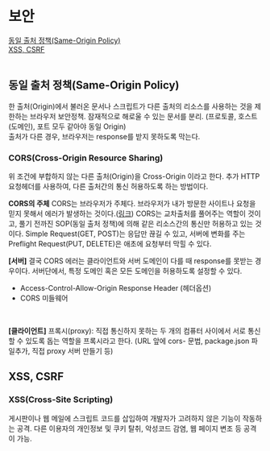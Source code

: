 # 보안
[동일 출처 정책(Same-Origin Policy)](#동일-출처-정책(Same-\-Origin-Policy))<br />
[XSS, CSRF](#XSS,-CSRF)<br />
<br />

## 동일 출처 정책(Same-Origin Policy)
한 출처(Origin)에서 불러온 문서나 스크립트가 다른 출처의 리소스를 사용하는 것을 제한하는 브라우저 보안정책. 잠재적으로 해로울 수 있는 문서를 분리. (프로토콜, 호스트(도메인), 포트 모두 같아야 동일 Origin)<br />
출처가 다른 경우, 브라우저는 response를 받지 못하도록 막는다.

### CORS(Cross-Origin Resource Sharing)
위 조건에 부합하지 않는 다른 출처(Origin)을 Cross-Origin 이라고 한다. 추가 HTTP 요청헤더를 사용하여, 다른 출처간의 통신 허용하도록 하는 방법이다.

**CORS의 주체**
CORS는 브라우저가 주체다. 브라우저가 내가 방문한 사이트나 요청을 믿지 못해서 에러가 발생하는 것이다.([링크](https://dev-coderkim.tistory.com/59))
CORS는 교차출처를 풀어주는 역할이 것이고, 풀기 전까진 SOP(동일 출처 정책)에 의해 같은 리소스간의 통신만 허용하고 있는 것이다.
Simple Request(GET, POST)는 응답만 끊길 수 있고, 서버에 변화를 주는 Preflight Request(PUT, DELETE)은 애초에 요청부터 막힐 수 있다.

**[서버]**
결국 CORS 에러는 클라이언트와 서버 도메인이 다를 때 response를 못받는 경우이다. 서버단에서, 특정 도메인 혹은 모든 도메인을 허용하도록 설정할 수 있다.
- Access-Control-Allow-Origin Response Header (헤더옵션)
- CORS 미들웨어
<br />

**[클라이언트]**
프록시(proxy): 직접 통신하지 못하는 두 개의 컴퓨터 사이에서 서로 통신할 수 있도록 돕는 역할을 프록시라고 한다.
(URL 앞에 cors- 문법, package.json 파일추가, 직접 proxy 서버 만들기 등)
<br />

## XSS, CSRF
### XSS(Cross-Site Scripting)
게시판이나 웹 메일에 스크립트 코드를 삽입하여 개발자가 고려하지 않은 기능이 작동하는 공격. 다른 이용자의 개인정보 및 쿠키 탈취, 악성코드 감염, 웹 페이지 변조 등 공격이 가능.

